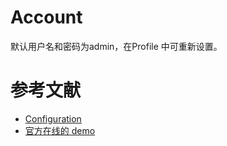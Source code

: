 
# Account
默认用户名和密码为admin，在Profile 中可重新设置。

# 参考文献
- [Configuration](http://docs.grafana.org/installation/configuration/)
- [官方在线的 demo](http://play.grafana.org/)
